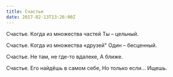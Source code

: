 ```yaml
---
title: Счастье
date: 2017-02-13T13:26:00Z
---
```


Счастье.
Когда из множества частей
Ты – цельный.

Счастье.
Когда из множества «друзей"
Один – бесценный.

Счастье.
Не там, не где-то вдалеке,
А ближе.

Счастье.
Его найдёшь в самом себе,
Но только если…
Ищешь.